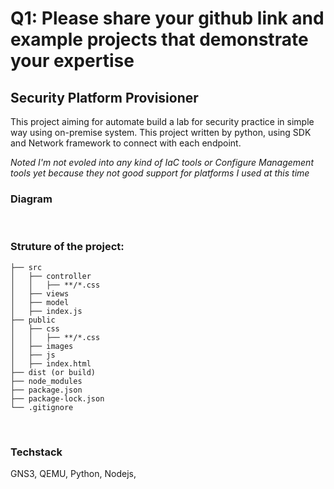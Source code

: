 
# Q1: Please share your github link and example projects that demonstrate your expertise

## Security Platform Provisioner
This project aiming for automate build a lab for security practice in simple way using on-premise system. This project written by python, using SDK and Network framework to connect with each endpoint.

*Noted I'm not evoled into any kind of IaC tools or Configure Management tools yet because they not good support for platforms I used at this time* 
<br/>

### Diagram

<br/>

### Struture of the project:
```
├── src
│   ├── controller
│   │   ├── **/*.css
│   ├── views
│   ├── model
│   ├── index.js
├── public
│   ├── css
│   │   ├── **/*.css
│   ├── images
│   ├── js
│   ├── index.html
├── dist (or build)
├── node_modules
├── package.json
├── package-lock.json 
└── .gitignore
```
<br/>

### Techstack
GNS3, QEMU, Python, Nodejs, 